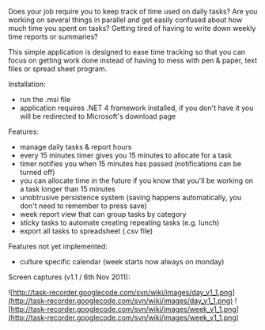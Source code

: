 Does your job require you to keep track of time used on daily tasks? Are you working on several things in parallel and get easily confused about how much time you spent on tasks? Getting tired of having to write down weekly time reports or summaries?

This simple application is designed to ease time tracking so that you can focus on getting work done instead of having to mess with pen & paper, text files or spread sheet program.

Installation:
  * run the .msi file
  * application requires .NET 4 framework installed, if you don't have it you will be redirected to Microsoft's download page

Features:
  * manage daily tasks & report hours
  * every 15 minutes timer gives you 15 minutes to allocate for a task
  * timer notifies you when 15 minutes has passed (notifications can be turned off)
  * you can allocate time in the future if you know that you'll be working on a task longer than 15 minutes
  * unobtrusive persistence system (saving happens automatically, you don't need to remember to press save)
  * week report view that can group tasks by category
  * sticky tasks to automate creating repeating tasks (e.g. lunch)
  * export all tasks to spreadsheet (.csv file)

Features not yet implemented:
  * culture specific calendar (week starts now always on monday)

Screen captures (v1.1 / 6th Nov 2011):

![http://task-recorder.googlecode.com/svn/wiki/images/day_v1_1.png](http://task-recorder.googlecode.com/svn/wiki/images/day_v1_1.png)
![http://task-recorder.googlecode.com/svn/wiki/images/week_v1_1.png](http://task-recorder.googlecode.com/svn/wiki/images/week_v1_1.png)